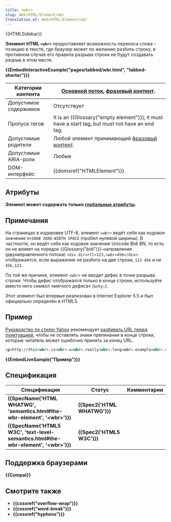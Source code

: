```yaml
---
title: <wbr>
slug: Web/HTML/Element/wbr
translation_of: Web/HTML/Element/wbr
---
```

{{HTMLSidebar}}

**Элемент HTML `<wbr>`** предоставляет возможность переноса слова – позицию в тексте, где браузер может по желанию разбить строку, в противном случае его правила разрыва строки не будут создавать разрыв в этом месте.

**{{EmbedInteractiveExample("pages/tabbed/wbr.html", "tabbed-shorter")}}**

| Категории контента                | [Основной поток](/ru/docs/Web/Guide/HTML/Content_categories#Flow_content), [фразовый контент](/ru/docs/Web/Guide/HTML/Content_categories#Phrasing_content). |
| --------------------------------- | --------------------------------------------------------------------------------------------------------------------------------------------------------------- |
| Допустимое содержимое             | Отсутствует                                                                                                                                                 |
| Пропуск тегов                     | It is an {{Glossary("empty element")}}; it must have a start tag, but must not have an end tag.                                                  |
| Допустимые родители               | Любой элемент принимающий [фразовый контент](/ru/docs/Web/Guide/HTML/Content_categories#Phrasing_content).                                                  |
| Допустимые ARIA-роли              | Любые                                                                                                                                                       |
| DOM-интерфейс                     | {{domxref("HTMLElement")}}                                                                                                                        |

## Атрибуты

**Элемент может содержать только [глобальные атрибуты](/ru/docs/HTML/Global_attributes).**

## Примечания

На страницах в кодировке UTF-8, элемент `<wbr>` ведёт себя как кодовое значение `U+200B ZERO-WIDTH SPACE` (пробел нулевой ширины). В частности, он ведёт себя как кодовое значение Unicode Bidi BN, то есть он не влияет на порядок {{Glossary("bidi")}}-направления (двунаправленного потока) `<div dir=rtl>123,<wbr>456</div>`: отображается, если выражение не разбито на две строки, `123 456` и не `456,123`.

По той же причине, элемент `<wbr>` не вводит дефис в точке разрыва строки. Чтобы дефис отображался только в конце строки, используйте вместо него символ «мягкого дефиса» (`&shy;`).

Этот элемент был впервые реализован в Internet Explorer 5.5 и был официально определён в HTML5.

## Пример

[Руководство по стилю Yahoo](https://web.archive.org/web/20121105171040/http://styleguide.yahoo.com/) рекомендует [разбивать URL перед пунктуацией](https://web.archive.org/web/20121105171040/http://styleguide.yahoo.com/editing/treat-abbreviations-capitalization-and-titles-consistently/website-names-and-addresses), чтобы не оставлять знаки препинания в конце строки, которые читатель может ошибочно принять за конец URL.

```html
<p>http://this<wbr>.is<wbr>.a<wbr>.really<wbr>.long<wbr>.example<wbr>.com/With<wbr>/deeper<wbr>/level<wbr>/pages<wbr>/deeper<wbr>/level<wbr>/pages<wbr>/deeper<wbr>/level<wbr>/pages<wbr>/deeper<wbr>/level<wbr>/pages<wbr>/deeper<wbr>/level<wbr>/pages</p>
```

**{{EmbedLiveSample("Пример")}}**

## Спецификация

| Спецификация                                                                                                         | **Статус**                           | Комментарии |
| -------------------------------------------------------------------------------------------------------------------- | ------------------------------------ | ----------- |
| **{{SpecName('HTML WHATWG', 'semantics.html#the-wbr-element', '&lt;wbr&gt;')}}**             | **{{Spec2('HTML WHATWG')}}** |             |
| **{{SpecName('HTML5 W3C', 'text-level-semantics.html#the-wbr-element', '&lt;wbr&gt;')}}** | **{{Spec2('HTML5 W3C')}}**     |             |

## Поддержка браузерами

**{{Compat}}**

## Смотрите также

- **{{cssxref("overflow-wrap")}}**
- **{{cssxref("word-break")}}**
- **{{cssxref("hyphens")}}**
